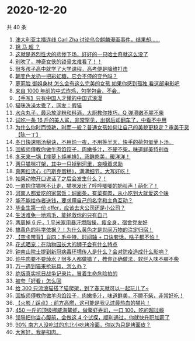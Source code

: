 # 2020-12-20

共 40 条

<!-- BEGIN -->
<!-- 最后更新时间 Sun Dec 20 2020 23:09:41 GMT+0800 (CST) -->

1. [澳大利亚主播连线 Carl Zha
   讨论乌合麒麟漫画事件，结果却......](https://www.zhihu.com/zvideo/1323993830183047168)
2. [锦 马 超 ？](https://www.zhihu.com/zvideo/1324062640868761600)
3. [这就是养烈性犬的悲惨下场，好好的一只哈士奇就这么没了](https://www.zhihu.com/zvideo/1323736699156221952)
4. [别吹了，神奇女侠的锁骨太难看了！！](https://www.zhihu.com/zvideo/1324055490268221440)
5. [很多孩子高中就学了大学课程，高考便是降维打击](https://www.zhihu.com/zvideo/1323763987142598656)
6. [朝变色龙扔一把彩虹糖，它会不停的变色吗？](https://www.zhihu.com/zvideo/1324055772003794944)
7. [萝莉脸 御姐身材 怎么会有这么完美的女孩 如果你感到孤独
   看这部电影吧](https://www.zhihu.com/zvideo/1322914500995956736)
8. [来自 1000 年前的中式炸鸡，包学包会，不会..](https://www.zhihu.com/zvideo/1323653335355027456)
9. [【手写】只有中国人才懂的中国式浪漫](https://www.zhihu.com/zvideo/1323719749089042432)
10. [猫咪洗澡太乖了，网友：假猫](https://www.zhihu.com/zvideo/1322842500478631936)
11. [水汆丸子，最忌放淀粉和料酒，大厨教你技巧，Q
    弹滑嫩不腥不柴](https://www.zhihu.com/zvideo/1324000323178962944)
12. [试吃一条 16
    斤的美人鲨，非常罕见，出锅后却翻车了，中看不中用](https://www.zhihu.com/zvideo/1323717429759729664)
13. [为什么你时而惊艳，时而一般？普通女孩如何让自己的美貌更稳定？审美干货【陈一丁】](https://www.zhihu.com/zvideo/1323957798510620672)
14. [冬日快速喝汤秘诀，不用炖一夜，不用等半天，快手的荷包蛋萝卜汤。](https://www.zhihu.com/zvideo/1324044173923295232)
15. [回族师傅教你做牛肉馅饺子，肉嫩多汁，不硬不柴，味道鲜美特别香](https://www.zhihu.com/zvideo/1323717197391474688)
16. [冬天来一锅【摔萝卜炖羊排】，汤鲜肉美，暖洋洋！](https://www.zhihu.com/zvideo/1323716176720338944)
17. [两只猫咪打架，其中一只掉到河里，哀嚎着求助](https://www.zhihu.com/zvideo/1323228936655175680)
18. [真网红流心《巴斯克蛋糕》，满满细节，大写好吃！](https://www.zhihu.com/zvideo/1323664192713261056)
19. [如果动物开口说话了之后会发生什么？！](https://www.zhihu.com/zvideo/1323292223299997696)
20. [一直抱住猫咪不让走，猫咪发出了哼哼唧唧的奶叫声！萌化了！](https://www.zhihu.com/zvideo/1323776137106493440)
21. [河南人都爱吃的家常饭：焖面条，有菜有肉，从小吃到大就爱这个味](https://www.zhihu.com/zvideo/1322963022961795072)
22. [能不能给作者送钱，要求用自己的名字和主角互动？](https://www.zhihu.com/zvideo/1323782455644897280)
23. [毕业生第一份
    offer，应该去大公司还是小公司？](https://www.zhihu.com/zvideo/1322852700707381248)
24. [生活难免一地鸡毛，能拯救你的只有自己](https://www.zhihu.com/zvideo/1323645137877045248)
25. [两周掉 6 斤，1
    平米家用暴汗燃脂操，瘦全身，宿舍党友好](https://www.zhihu.com/zvideo/1323573670363377664)
26. [搞黄色的科学依据？！为什么黄色才是世间万物的注定归宿！](https://www.zhihu.com/zvideo/1323592607676067840)
27. [【空卡带背】肖四：毛中特，时间轴 +
    口诀套话，啥子都不怕！](https://www.zhihu.com/zvideo/1323571136727322624)
28. [花式晒宠：在动物园长大的狮子会有什么特点](https://www.zhihu.com/zvideo/1323336845603004416)
29. [钟南山院士提到新冠病毒环境传人是什么？会对防疫造成什么影响？](https://www.zhihu.com/zvideo/1323671364516560896)
30. [炖牛肉要不要焯水？很多人都做错了，教你正确做法，软烂入味不腥不柴](https://www.zhihu.com/zvideo/1323666923763232768)
31. [万一遇到猫来抢玩具，怎么办？](https://www.zhihu.com/zvideo/1322994118729678848)
32. [绝版真实抗日战争记录片，冒着生命危险拍的](https://www.zhihu.com/zvideo/1323210170458165248)
33. [被夸「好看」怎么回](https://www.zhihu.com/zvideo/1323365056881274880)
34. [给 300
    只流浪猫搭了猫爬架，到了春天就可以一起玩儿了~](https://www.zhihu.com/zvideo/1323657935252840448)
35. [回族师傅教你做羊肉馅饺子，肉嫩多汁，味道鲜美，不膻不柴，非常好吃！](https://www.zhihu.com/zvideo/1323364298802728960)
36. [【火影 / 踩点】:
    前方高燃，这可能是我见过最热血的猫片！](https://www.zhihu.com/zvideo/1322552617143103488)
37. [450 一斤的顶级挪威海鳌虾，做鳌虾寿司，一口
    100，吃的超过瘾](https://www.zhihu.com/zvideo/1323403390383026176)
38. [领导把你当心腹前，会做这 4
    个试探，顺利通过，你就快升职加薪了](https://www.zhihu.com/zvideo/1322979017969594368)
39. [90%
    南方人没吃过的东北小吃烤冷面，你以为只是烤面皮？](https://www.zhihu.com/zvideo/1323250268176547840)
40. [大家好，我是扣肉。](https://www.zhihu.com/zvideo/1323594343337517056)

<!-- END -->
